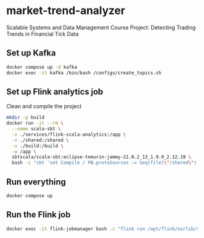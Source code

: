 # market-trend-analyzer

Scalable Systems and Data Management Course Project: Detecting Trading Trends in Financial Tick Data

## Set up Kafka

```bash
docker compose up -d kafka
docker exec -it kafka /bin/bash /configs/create_topics.sh
```

## Set up Flink analytics job

Clean and compile the project

```bash
mkdir -p build
docker run -it --rm \
  --name scala-sbt \
  -v ./services/flink-scala-analytics:/app \
  -v ./shared:/shared \
  -v ./build:/build \
  -w /app \
  sbtscala/scala-sbt:eclipse-temurin-jammy-21.0.2_13_1.9.9_2.12.19 \
  bash -c "sbt 'set Compile / PB.protoSources := Seq(file(\"/shared\"))' 'set target := file(\"/build\")' assembly && chown -R $(id -u):$(id -g) /build"
```

## Run everything

```bash
docker compose up
```

## Run the Flink job

```bash
docker exec -it flink-jobmanager bash -c "flink run /opt/flink/usrlib/scala-2.12/flink-scala-analytics-assembly-0.1.0-SNAPSHOT.jar"
```
